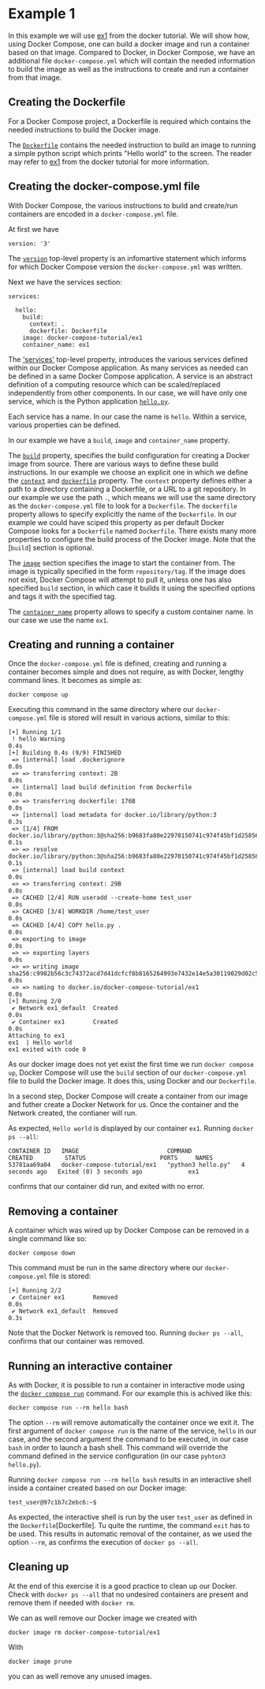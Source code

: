 # Example 1

In this example we will use [ex1](../../docker/ex1) from the docker tutorial. We will show how, using Docker Compose, one can build a docker image and run a container based on that image. Compared to Docker, in Docker Compose, we have an additional file `docker-compose.yml` which will contain the needed information to build the image as well as the instructions to create and run a container from that image.

## Creating the Dockerfile
For a Docker Compose project, a Dockerfile is required which contains the needed instructions to build the Docker image.

The [`Dockerfile`](Dockerfile) contains the needed instruction to build an image to running a simple python script which prints "Hello world" to the screen. 
The reader may refer to [ex1](../../docker/ex1) from the docker tutorial for more information.

## Creating the docker-compose.yml file
With Docker Compose, the various instructions to build and create/run containers are encoded in a `docker-compose.yml` file.

At first we have
```
version: '3'
```
The [`version`](https://docs.docker.com/compose/compose-file/04-version-and-name/) top-level property is an infomartive statement which informs for which Docker Compose version the `docker-compose.yml` was written.

Next we have the services section:
```
services:

  hello:
    build:
      context: .
      dockerfile: Dockerfile
    image: docker-compose-tutorial/ex1
    container_name: ex1
```
The ['services'](https://docs.docker.com/compose/compose-file/05-services/) top-level property, introduces the various services defined within our Docker Compose application. As many services as needed can be defined in a same Docker Compose application. A service is an abstract definition of a computing resource which can be scaled/replaced independently from other components. In our case, we will have only one service, which is the Python application [`hello.py`](hello.py).


Each service has a name. In our case the name is `hello`. Within a service, various properties can be defined.

In our example we have a `build`, `image` and `container_name` property.

The [`build`](https://docs.docker.com/compose/compose-file/build/) property, specifies the build configuration for creating a Docker image from source. There are various ways to define these build instructions. In our example we choose an explicit one in which we define the [`context`](https://docs.docker.com/compose/compose-file/build/) and [`dockerfile`](https://docs.docker.com/compose/compose-file/build/) property. The `context` property defines either a path to a directory containing a Dockerfile, or a URL to a git repository. In our example we use the path `.`, which means we will use the same directory as the `docker-compose.yml` file to look for a `Dockerfile`. The `dockerfile` property allows to specify explicitly the name of the `Dockerfile`. In our example we could have sciped this property as per default Docker Compose looks for a `Dockerfile` named `Dockerfile`. There exists many more properties to configure the build process of the Docker image. Note that the [`build`] section is optional.

The [`image`](https://docs.docker.com/compose/compose-file/05-services/#image) section specifies the image to start the container from. The image is typically specified in the form `repository/tag`. If the image does not exist, Docker Compose will attempt to pull it, unless one has also specified `build` section, in which case it builds it using the specified options and tags it with the specified tag.

The [`container_name`](https://docs.docker.com/compose/compose-file/compose-file-v3/#container_name) property allows to specify a custom container name. In our case we use the name `ex1`.

## Creating and running a container
Once the `docker-compose.yml` file is defined, creating and running a container becomes simple and does not require, as with Docker, lengthy command lines. It becomes as simple as:
```
docker compose up 
```
Executing this command in the same directory where our `docker-compose.yml` file is stored will result in various actions, similar to this:
```
[+] Running 1/1
 ! hello Warning                                                                                  0.4s 
[+] Building 0.4s (9/9) FINISHED                                                                       
 => [internal] load .dockerignore                                                                 0.0s
 => => transferring context: 2B                                                                   0.0s
 => [internal] load build definition from Dockerfile                                              0.0s
 => => transferring dockerfile: 176B                                                              0.0s
 => [internal] load metadata for docker.io/library/python:3                                       0.3s
 => [1/4] FROM docker.io/library/python:3@sha256:b9683fa80e22970150741c974f45bf1d25856bd76443ea5  0.1s
 => => resolve docker.io/library/python:3@sha256:b9683fa80e22970150741c974f45bf1d25856bd76443ea5  0.1s
 => [internal] load build context                                                                 0.0s
 => => transferring context: 29B                                                                  0.0s
 => CACHED [2/4] RUN useradd --create-home test_user                                              0.0s
 => CACHED [3/4] WORKDIR /home/test_user                                                          0.0s
 => CACHED [4/4] COPY hello.py .                                                                  0.0s
 => exporting to image                                                                            0.0s
 => => exporting layers                                                                           0.0s
 => => writing image sha256:c9982b56c3c74372acd7d41dcfcf8b8165264993e7432e14e5a30119029d02c5      0.0s
 => => naming to docker.io/docker-compose-tutorial/ex1                                            0.0s
[+] Running 2/0
 ✔ Network ex1_default  Created                                                                   0.0s 
 ✔ Container ex1        Created                                                                   0.0s 
Attaching to ex1
ex1  | Hello world
ex1 exited with code 0
```
As our docker image does not yet exist the first time we run `docker compose up`, Docker Compose will use the `build` section of our `docker-compose.yml` file to build the Docker image. It does this, using Docker and our `Dockerfile`.

In a second step, Docker Compose will create a container from our image and futher create a Docker Network for us. Once the container and the Network created, the contianer will run.

As expected, `Hello world` is displayed by our container `ex1`. Running `docker ps --all`:
```
CONTAINER ID   IMAGE                         COMMAND              CREATED         STATUS                     PORTS     NAMES
53781aa69a04   docker-compose-tutorial/ex1   "python3 hello.py"   4 seconds ago   Exited (0) 3 seconds ago             ex1
```
confirms that our container did run, and exited with no error.

## Removing a container
A container which was wired up by Docker Compose can be removed in a single command like so:
```
docker compose down
```
This command must be run in the same directory where our `docker-compose.yml` file is stored:
```
[+] Running 2/2
 ✔ Container ex1        Removed                                                                 0.0s 
 ✔ Network ex1_default  Removed                                                                 0.3s 
```
Note that the Docker Network is removed too. Running `docker ps --all`, confirms that our container was removed.

## Running an interactive container
As with Docker, it is possible to run a container in interactive mode using the [`docker compose run`](https://docs.docker.com/engine/reference/commandline/compose_run/) command. For our example this is achived like this:
```
docker compose run --rm hello bash
```
The option `--rm` will remove automatically the container once we exit it. The first argument of `docker compose run` is the name of the service, `hello` in our case, and the second argument the command to be executed, in our case `bash` in order to launch a bash shell. This command will override the command defined in the service configuration (in our case `pyhton3 hello.py`).

Running `docker compose run --rm hello bash` results in an interactive shell inside a container created based on our Docker image:
```
test_user@97c1b7c2ebc6:~$ 
```
As expected, the interactive shell is run by the user `test_user` as defined in the `Dockerfile`[Dockerfile]. Tu quite the runtime, the command `exit` has to be used. This results in automatic removal of the container, as we used the option `--rm`, as confirms the execution of `docker ps --all`.

## Cleaning up
At the end of this exercise it is a good practice to clean up our Docker. Check with `docker ps --all` that no undesired containers are present and remove them if needed with `docker rm`.

We can as well remove our Docker image we created with
```
docker image rm docker-compose-tutorial/ex1
```
With
```
docker image prune
```
you can as well remove any unused images.